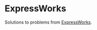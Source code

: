 # ExpressWorks

Solutions to problems from
[ExpressWorks](https://github.com/azat-co/expressworks).
